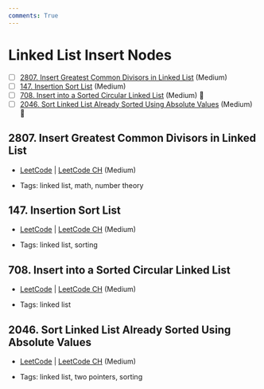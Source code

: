 ```yaml
---
comments: True
---
```


# Linked List Insert Nodes

- [ ] [2807. Insert Greatest Common Divisors in Linked List](https://leetcode.cn/problems/insert-greatest-common-divisors-in-linked-list/) (Medium)
- [ ] [147. Insertion Sort List](https://leetcode.cn/problems/insertion-sort-list/) (Medium)
- [ ] [708. Insert into a Sorted Circular Linked List](https://leetcode.cn/problems/insert-into-a-sorted-circular-linked-list/) (Medium) 👑
- [ ] [2046. Sort Linked List Already Sorted Using Absolute Values](https://leetcode.cn/problems/sort-linked-list-already-sorted-using-absolute-values/) (Medium) 👑

## 2807. Insert Greatest Common Divisors in Linked List

-   [LeetCode](https://leetcode.com/problems/insert-greatest-common-divisors-in-linked-list/) | [LeetCode CH](https://leetcode.cn/problems/insert-greatest-common-divisors-in-linked-list/) (Medium)

-   Tags: linked list, math, number theory

## 147. Insertion Sort List

-   [LeetCode](https://leetcode.com/problems/insertion-sort-list/) | [LeetCode CH](https://leetcode.cn/problems/insertion-sort-list/) (Medium)

-   Tags: linked list, sorting

## 708. Insert into a Sorted Circular Linked List

-   [LeetCode](https://leetcode.com/problems/insert-into-a-sorted-circular-linked-list/) | [LeetCode CH](https://leetcode.cn/problems/insert-into-a-sorted-circular-linked-list/) (Medium)

-   Tags: linked list

## 2046. Sort Linked List Already Sorted Using Absolute Values

-   [LeetCode](https://leetcode.com/problems/sort-linked-list-already-sorted-using-absolute-values/) | [LeetCode CH](https://leetcode.cn/problems/sort-linked-list-already-sorted-using-absolute-values/) (Medium)

-   Tags: linked list, two pointers, sorting
